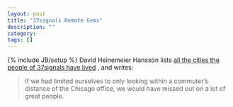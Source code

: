 ```yaml
---
layout: post
title: "37signals Remote Gems"
description: ""
category: 
tags: []
---
```

{% include JB/setup %}
David Heinemeier Hansson lists
<a href="http://37signals.com/svn/posts/3336-cities-with-signals">all the cities the people of 37signals have lived</a>
, and writes:

<blockquote>
If we had limited ourselves to only looking within a commuter&rsquo;s distance
of the Chicago office, we would have missed out on a lot of great people.
</blockquote>
